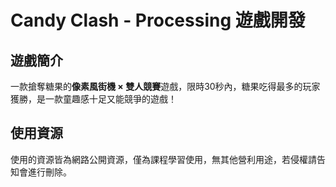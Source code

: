 # Candy Clash - Processing 遊戲開發
## 遊戲簡介
一款搶奪糖果的**像素⾵街機 × 雙⼈競賽**遊戲，限時30秒內，糖果吃得最多的玩家獲勝，是⼀款童趣感⼗⾜⼜能競爭的遊戲！

## 使用資源
使用的資源皆為網路公開資源，僅為課程學習使用，無其他營利用途，若侵權請告知會進行刪除。
